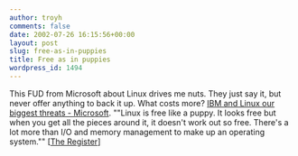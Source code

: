 ```yaml
---
author: troyh
comments: false
date: 2002-07-26 16:15:56+00:00
layout: post
slug: free-as-in-puppies
title: Free as in puppies
wordpress_id: 1494
---
```


This FUD from Microsoft about Linux drives me nuts. They just say it, but never offer anything to back it up. What costs more? [IBM and Linux our biggest threats  - Microsoft](http://www.theregister.co.uk/content/4/26391.html).  ""Linux is free like a puppy. It looks free but when you get all the pieces around it, it doesn't work out so free. There's a lot more than I/O and memory management to make up an operating system."" [[The Register](http://www.theregister.co.uk)]
